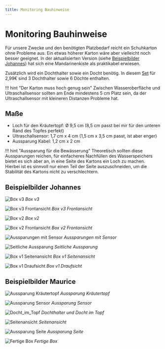 ```yaml
---
title: Monitoring Bauhinweise
---
```


# Monitoring Bauhinweise

Für unsere Zwecke und den benötigten Platzbedarf reicht ein Schuhkarton ohne Probleme aus. Ein etwas höherer Karton wäre aber vielleicht noch besser geeignet. In der aktualisierten Version (siehe [Beispielbilder Johannes](#beispielbilder-johannes)) hat sich eine Mandarinenkiste als praktikabel erwiesen.

Zusätzlich wird ein Dochthalter sowie ein Docht benötig. In diesem [Set](https://www.amazon.de/Emsa-515351-Bew%C3%A4sserungsset-Kr%C3%A4utertopf-Dochthalter/dp/B00T1OG5ZU/) für 2,99€ sind 3 Dochthalter sowie 6 Döchte enthalten.

!!! hint "Der Karton muss hoch genug sein"
    Zwischen Wasseroberfläche und Ultraschallsensor sollten am Ende mindestens 5 cm Platz sein, da der Ultraschallsensor mit kleineren Distanzen Probleme hat.

## Maße

* Loch für den Kräutertopf: Ø 9,5 cm (8,5 cm passt bei mir für den unteren Rand des Topfes perfekt)
* Ultraschallsensor: 1,7 cm x 4 cm (1,5 cm x 3,5 cm passt, ist aber enger)
* Aussparung Kabel: 1,2 cm x 2 cm

!!! hint "Aussparung für die Bewässerung"
    Theoretisch sollten diese Aussparungen reichen, für einfacheres Nachfüllen des Wasserspeichers bietet es sich aber an, in eine Seite des Kartons ein Loch zu machen. Hierbei ist es sinnvoll nur einen Teil der Seite auszuschneiden, um die Stabilität des Kartons nicht zu verschlechtern.

## Beispielbilder Johannes

![Box v3](2020-05-08-21-23-11.png)
*Box v3*

![Box v3 Frontansicht](2020-05-08-21-23-36.png)
*Box v3 Frontansicht*

![Box v2](update-1.jpeg)
*Box v2*

![Box v2 Frontansicht](update-2.jpeg)
*Box v2 Frontansicht*

![Aussparungen mit Sensor](2020-04-30-19-23-55.png)
*Aussparungen mit Sensor*

![Seitliche Aussparung](2020-04-30-19-25-41.png)
*Seitliche Aussparung*

![Box v1 Seitenansicht](2020-04-30-19-26-36.png)
*Box v1 Seitenansicht*

![Box v1 Draufsicht](2020-04-30-19-27-46.png)
*Box v1 Draufsicht*

## Beispielbilder Maurice

![Aussparung Kräutertopf](2020-04-30-19-29-24.png)
*Aussparung Kräutertopf*

![Aussparung Sensor](2020-04-30-19-29-53.png)
*Aussparung Sensor*

![Docht_im_Topf](2020-04-30-13-26-09.png)
*Dochthalter und Docht im Topf*

![Seitenansicht](2020-04-30-19-30-30.png)
*Seitenansicht*

![Aussparung Seite](2020-04-30-19-30-52.png)
*Aussparung Seite*

![Fertige Box](2020-04-30-19-31-18.png)
*Fertige Box*
